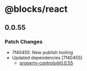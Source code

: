# @blocks/react

## 0.0.55
### Patch Changes

- 7f40455: New publish tooling
- Updated dependencies [7f40455]
  - property-controls@0.0.55
